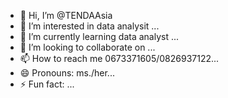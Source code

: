 - 👋 Hi, I’m @TENDAAsia
- 👀 I’m interested in data analysit ...
- 🌱 I’m currently learning data analyst ...
- 💞️ I’m looking to collaborate on ...
- 📫 How to reach me 0673371605/0826937122...
- 😄 Pronouns: ms./her...
- ⚡ Fun fact: ...

<!---
TENDAAsia/TENDAAsia is a ✨ special ✨ repository because its `README.md` (this file) appears on your GitHub profile.
You can click the Preview link to take a look at your changes.
--->

